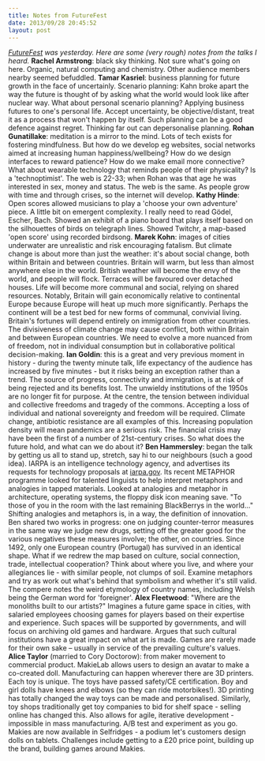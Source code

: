 ```yaml
---
title: Notes from FutureFest
date: 2013/09/28 20:45:52
layout: post
---
```


_[FutureFest](http://www.futurefest.org/) was yesterday. Here are some (very rough) notes from the talks I heard._ **Rachel Armstrong**: black sky thinking. Not sure what's going on here. Organic, natural computing and chemistry. Other audience members nearby seemed befuddled. **Tamar Kasriel**: business planning for future growth in the face of uncertainly. Scenario planning: Kahn broke apart the way the future is thought of by asking what the world would look like after nuclear way. What about personal scenario planning? Applying business futures to one's personal life. Accept uncertainty, be objective/distant, treat it as a process that won't happen by itself. Such planning can be a good defence against regret. Thinking far out can depersonalise planning. **Rohan Gunatillake**: meditation is a mirror to the mind. Lots of tech exists for fostering mindfulness. But how do we develop eg websites, social networks aimed at increasing human happiness/wellbeing? How do we design interfaces to reward patience? How do we make email more connective? What about wearable technology that reminds people of their physicality? Is a 'technoptimist'. The web is 22-33; when Rohan was that age he was interested in sex, money and status. The web is the same. As people grow with time and through crises, so the internet will develop. **Kathy Hinde**: Open scores allowed musicians to play a 'choose your own adventure' piece. A little bit on emergent complexity. I really need to read Gödel, Escher, Bach. Showed an exhibit of a piano board that plays itself based on the silhouettes of birds on telegraph lines. Showed Twitchr, a map-based 'open score' using recorded birdsong. **Marek Kohn**: images of cities underwater are unrealistic and risk encouraging fatalism. But climate change is about more than just the weather: it's about social change, both within Britain and between countries. Britain will warm, but less than almost anywhere else in the world. British weather will become the envy of the world, and people will flock. Terraces will be favoured over detached houses. Life will become more communal and social, relying on shared resources. Notably, Britain will gain economically relative to continental Europe because Europe will heat up much more significantly. Perhaps the continent will be a test bed for new forms of communal, convivial living. Britain's fortunes will depend entirely on immigration from other countries. The divisiveness of climate change may cause conflict, both within Britain and between European countries. We need to evolve a more nuanced from of freedom, not in individual consumption but in collaborative political decision-making. **Ian Goldin**: this is a great and very previous moment in history - during the twenty minute talk, life expectancy of the audience has increased by five minutes - but it risks being an exception rather than a trend. The source of progress, connectivity and immigration, is at risk of being rejected and its benefits lost. The unwieldy institutions of the 1950s are no longer fit for purpose. At the centre, the tension between individual and collective freedoms and tragedy of the commons. Accepting a loss of individual and national sovereignty and freedom will be required. Climate change, antibiotic resistance are all examples of this. Increasing population density will mean pandemics are a serious risk. The financial crisis may have been the first of a number of 21st-century crises. So what does the future hold, and what can we do about it? **Ben Hammersley**: began the talk by getting us all to stand up, stretch, say hi to our neighbours (such a good idea). IARPA is an intelligence technology agency, and advertises its requests for technology proposals at [iarpa.gov](iarpa.gov). Its recent METAPHOR programme looked for talented linguists to help interpret metaphors and analogies in tapped materials. Looked at analogies and metaphor in architecture, operating systems, the floppy disk icon meaning save. "To those of you in the room with the last remaining BlackBerrys in the world..." Shifting analogies and metaphors is, in a way, the definition of innovation. Ben shared two works in progress: one on judging counter-terror measures in the same way we judge new drugs, setting off the greater good for the various negatives these measures involve; the other, on countries. Since 1492, only one European country (Portugal) has survived in an identical shape. What if we redrew the map based on culture, social connection, trade, intellectual cooperation? Think about where you live, and where your allegiances lie - with similar people, not clumps of soil. Examine metaphors and try as work out what's behind that symbolism and whether it's still valid. The compere notes the weird etymology of country names, including Welsh being the German word for 'foreigner'. **Alex Fleetwood**: "Where are the monoliths built to our artists?" Imagines a future game space in cities, with salaried employees choosing games for players based on their expertise and experience. Such spaces will be supported by governments, and will focus on archiving old games and hardware. Argues that such cultural institutions have a great impact on what art is made. Games are rarely made for their own sake – usually in service of the prevailing culture's values. **Alice Taylor** (married to Cory Doctorow): from maker movement to commercial product. MakieLab allows users to design an avatar to make a co-created doll. Manufacturing can happen wherever there are 3D printers. Each toy is unique. The toys have passed safety/CE certification. Boy and girl dolls have knees and elbows (so they can ride motorbikes!). 3D printing has totally changed the way toys can be made and personalised. Similarly, toy shops traditionally get toy companies to bid for shelf space - selling online has changed this. Also allows for agile, iterative development - impossible in mass manufacturing. A/B test and experiment as you go. Makies are now available in Selfridges - a podium let's customers design dolls on tablets. Challenges include getting to a £20 price point, building up the brand, building games around Makies.
